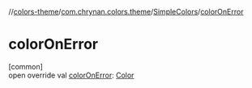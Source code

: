 //[colors-theme](../../../index.md)/[com.chrynan.colors.theme](../index.md)/[SimpleColors](index.md)/[colorOnError](color-on-error.md)

# colorOnError

[common]\
open override val [colorOnError](color-on-error.md): [Color](../../../../colors-core/colors-core/com.chrynan.colors/-color/index.md)
